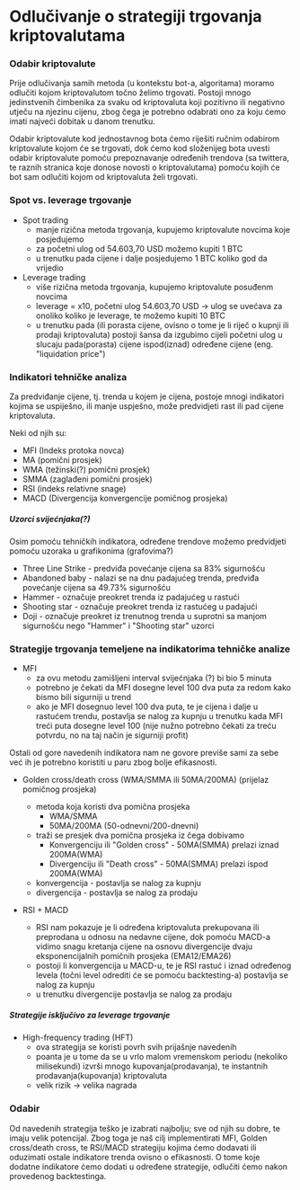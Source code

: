 # Odlučivanje o strategiji trgovanja kriptovalutama

### Odabir kriptovalute

Prije odlučivanja samih metoda (u kontekstu bot-a, algoritama) moramo odlučiti kojom kriptovalutom točno želimo trgovati. Postoji mnogo jedinstvenih čimbenika za svaku od kriptovaluta koji pozitivno ili negativno utječu na njezinu cijenu, zbog čega je potrebno odabrati ono za koju ćemo imati najveći dobitak u danom trenutku.

Odabir kriptovalute kod jednostavnog bota ćemo riješiti ručnim odabirom kriptovalute kojom će se trgovati, dok ćemo kod složenijeg bota uvesti odabir kriptovalute pomoću prepoznavanje određenih trendova (sa twittera, te raznih stranica koje donose novosti o kriptovalutama) pomoću kojih će bot sam odlučiti kojom od kriptovaluta želi trgovati.

### Spot vs. leverage trgovanje
* Spot trading
	* manje rizična metoda trgovanja, kupujemo kriptovalute novcima koje posjedujemo
	* za početni ulog od 54.603,70 USD možemo kupiti 1 BTC
	* u trenutku pada cijene i dalje posjedujemo 1 BTC koliko god da vrijedio
* Leverage trading
	* više rizična metoda trgovanja, kupujemo kriptovalute posuđenm novcima
	* leverage = x10, početni ulog 54.603,70 USD -> ulog se uvećava za onoliko koliko je leverage, te možemo kupiti 10 BTC
	* u trenutku pada (ili porasta cijene, ovisno o tome je li riječ o kupnji ili prodaji kriptovaluta) postoji šansa da izgubimo cijeli početni ulog u slucaju pada(porasta) cijene ispod(iznad) određene cijene (eng. "liquidation price")

### Indikatori tehničke analiza

Za predviđanje cijene, tj. trenda u kojem je cijena, postoje mnogi indikatori kojima se uspiješno, ili manje uspješno, može predvidjeti rast ili pad cijene kriptovaluta.

Neki od njih su:

* MFI (Indeks protoka novca)
* MA (pomični prosjek)
* WMA (težinski(?) pomični prosjek)
* SMMA (zaglađeni pomični prosjek)
* RSI (indeks relativne snage)
* MACD (Divergencija konvergencije pomičnog prosjeka)

##### Uzorci svijećnjaka(?)

Osim pomoću tehničkih indikatora, određene trendove možemo predvidjeti pomoću uzoraka u grafikonima (grafovima?)

* Three Line Strike - predviđa povećanje cijena sa 83% sigurnošću
* Abandoned baby - nalazi se na dnu padajućeg trenda, predviđa povećanje cijena sa 49.73% sigurnošću
* Hammer - označuje preokret trenda iz padajućeg u rastući
* Shooting star - označuje preokret trenda iz rastućeg u padajući
* Doji - označuje preokret iz trenutnog trenda u suprotni sa manjom sigurnošću nego "Hammer" i "Shooting star" uzorci

### Strategije trgovanja temeljene na indikatorima tehničke analize

* MFI
	* za ovu metodu zamišljeni interval svijećnjaka (?) bi bio 5 minuta
	* potrebno je čekati da MFI dosegne level 100 dva puta za redom kako bismo bili sigurniji u trend
	* ako je MFI dosegnuo level 100 dva puta, te je cijena i dalje u rastućem trendu, postavlja se nalog za kupnju u trenutku kada MFI treći puta dosegne level 100 (nije nužno potrebno čekati za treću potvrdu, no na taj način je sigurniji profit)


Ostali od gore navedenih indikatora nam ne govore previše sami za sebe već ih je potrebno koristiti u paru zbog bolje efikasnosti. 


* Golden cross/death cross (WMA/SMMA ili 50MA/200MA) (prijelaz pomičnog prosjeka)
	* metoda koja koristi dva pomična prosjeka 
		* WMA/SMMA
		* 50MA/200MA (50-odnevni/200-dnevni)
	* traži se presjek dva pomična prosjeka iz čega dobivamo
		* Konvergenciju ili "Golden cross" - 50MA(SMMA) prelazi iznad 200MA(WMA) 
		* Divergenciju ili "Death cross" - 50MA(SMMA) prelazi ispod 200MA(WMA)
	* konvergencija - postavlja se nalog za kupnju
	* divergencija - postavlja se nalog za prodaju

* RSI + MACD
	* RSI nam pokazuje je li određena kriptovaluta prekupovana ili preprodana u odnosu na nedavne cijene, dok pomoću MACD-a vidimo snagu kretanja cijene na osnovu divergencije dvaju eksponencijalnih pomičnih prosjeka (EMA12/EMA26)
	* postoji li konvergencija u MACD-u, te je RSI rastuć i iznad određenog levela (točni level odrediti će se pomoću backtesting-a) postavlja se nalog za kupnju
	* u trenutku divergencije postavlja se nalog za prodaju

##### Strategije isključivo za leverage trgovanje

* High-frequency trading (HFT)
	* ova strategija se koristi povrh svih prijašnje navedenih
	* poanta je u tome da se u vrlo malom vremenskom periodu (nekoliko milisekundi) izvrši mnogo kupovanja(prodavanja), te instantnih prodavanja(kupovanja) kriptovaluta
	* velik rizik -> velika nagrada

### Odabir

Od navedenih strategija teško je izabrati najbolju; sve od njih su dobre, te imaju velik potencijal. Zbog toga je naš cilj implementirati MFI, Golden cross/death cross, te RSI/MACD strategiju kojima ćemo dodavati ili oduzimati ostale indikatore trenda ovisno o efikasnosti. O tome koje dodatne indikatore ćemo dodati u određene strategije, odlučiti ćemo nakon provedenog backtestinga.  
